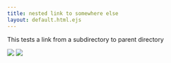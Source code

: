 ```yaml
---
title: nested link to somewhere else
layout: default.html.ejs
---
```


This tests a link from a subdirectory to parent directory

<a id="link-to-root" href="/index.html"></a>

<a id="link-to-hier" href="/hier/index.html"></a>

<a id="link-to-hier-dir1" href="/hier/dir1/index.html"></a>


<img id="change-img-url-figure" figure src="/img/Human-Skeleton.jpg">

<img id="change-img-url" src="/img/Human-Skeleton.jpg">

<fig-img id="fig-img-url" href="/simple-fig-img.jpg"></fig-img>

